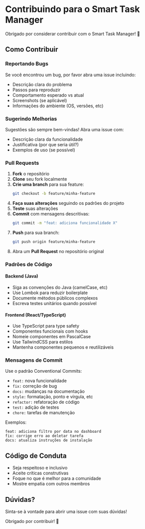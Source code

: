 # Contribuindo para o Smart Task Manager

Obrigado por considerar contribuir com o Smart Task Manager! 🎉

## Como Contribuir

### Reportando Bugs

Se você encontrou um bug, por favor abra uma issue incluindo:

- Descrição clara do problema
- Passos para reproduzir
- Comportamento esperado vs atual
- Screenshots (se aplicável)
- Informações do ambiente (OS, versões, etc)

### Sugerindo Melhorias

Sugestões são sempre bem-vindas! Abra uma issue com:

- Descrição clara da funcionalidade
- Justificativa (por que seria útil?)
- Exemplos de uso (se possível)

### Pull Requests

1. **Fork** o repositório
2. **Clone** seu fork localmente
3. **Crie uma branch** para sua feature:
   ```bash
   git checkout -b feature/minha-feature
   ```
4. **Faça suas alterações** seguindo os padrões do projeto
5. **Teste** suas alterações
6. **Commit** com mensagens descritivas:
   ```bash
   git commit -m "feat: adiciona funcionalidade X"
   ```
7. **Push** para sua branch:
   ```bash
   git push origin feature/minha-feature
   ```
8. Abra um **Pull Request** no repositório original

### Padrões de Código

#### Backend (Java)
- Siga as convenções do Java (camelCase, etc)
- Use Lombok para reduzir boilerplate
- Documente métodos públicos complexos
- Escreva testes unitários quando possível

#### Frontend (React/TypeScript)
- Use TypeScript para type safety
- Componentes funcionais com hooks
- Nomeie componentes em PascalCase
- Use TailwindCSS para estilos
- Mantenha componentes pequenos e reutilizáveis

### Mensagens de Commit

Use o padrão Conventional Commits:

- `feat:` nova funcionalidade
- `fix:` correção de bug
- `docs:` mudanças na documentação
- `style:` formatação, ponto e vírgula, etc
- `refactor:` refatoração de código
- `test:` adição de testes
- `chore:` tarefas de manutenção

Exemplos:
```
feat: adiciona filtro por data no dashboard
fix: corrige erro ao deletar tarefa
docs: atualiza instruções de instalação
```

## Código de Conduta

- Seja respeitoso e inclusivo
- Aceite críticas construtivas
- Foque no que é melhor para a comunidade
- Mostre empatia com outros membros

## Dúvidas?

Sinta-se à vontade para abrir uma issue com suas dúvidas!

Obrigado por contribuir! 🚀
